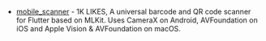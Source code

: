 - [mobile_scanner](https://pub.dev/packages/mobile_scanner) - 1K LIKES, A universal barcode and QR code scanner for Flutter based on MLKit. Uses CameraX on Android, AVFoundation on iOS and Apple Vision & AVFoundation on macOS.
